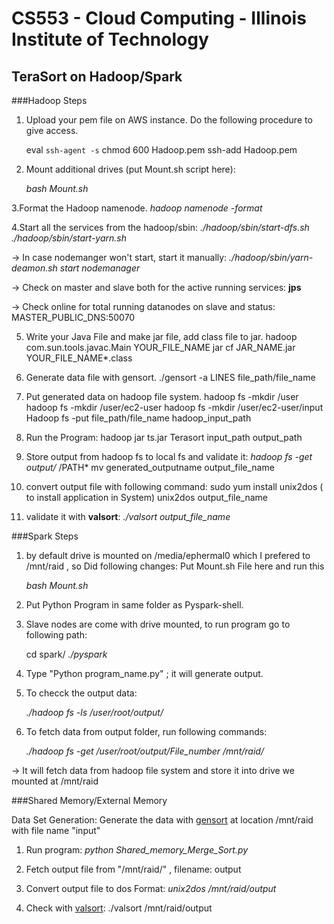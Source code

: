 # CS553 - Cloud Computing - Illinois Institute of Technology


## TeraSort on Hadoop/Spark


###Hadoop Steps
   

1. Upload your pem file on AWS instance. Do the following procedure to give access. 
	
	eval `ssh-agent -s`
	chmod 600 Hadoop.pem
	ssh-add Hadoop.pem 

2. Mount additional drives (put Mount.sh script here):

	*bash Mount.sh*

3.Format the Hadoop namenode.
 	*hadoop namenode -format*

4.Start all the services from the hadoop/sbin:
	*./hadoop/sbin/start-dfs.sh*
	*./hadoop/sbin/start-yarn.sh*

->  In case nodemanger won't start, start it manually:
	*./hadoop/sbin/yarn-deamon.sh start nodemanager*

->  Check on master and slave both for the active running services:
	__jps__

->  Check online for total running datanodes on slave and status:
        MASTER_PUBLIC_DNS:50070

5. Write your Java File and make jar file, add class file to jar.
	hadoop com.sun.tools.javac.Main YOUR_FILE_NAME 
	jar cf JAR_NAME.jar YOUR_FILE_NAME*.class

6. Generate data file with gensort.
	./gensort -a LINES file_path/file_name


7. Put generated data on hadoop file system.
	hadoop fs -mkdir /user
	hadoop fs -mkdir /user/ec2-user
	hadoop fs -mkdir /user/ec2-user/input
	Hadoop fs -put file_path/file_name hadoop_input_path


8. Run the Program:
	hadoop jar ts.jar Terasort input_path output_path


9. Store output from hadoop fs to local fs and validate it:
	*hadoop fs -get output/* /PATH*
	mv generated_outputname output_file_name

	
10. convert output file with following command:
	sudo yum install unix2dos ( to install application in System)
	unix2dos output_file_name	

11. validate it with __valsort__:
	*./valsort output_file_name*





###Spark Steps




1. by default drive is mounted on /media/ephermal0 which I prefered to /mnt/raid , so Did following changes:
	Put Mount.sh File here and run this
	
	*bash Mount.sh*	


2. Put Python Program in same folder as Pyspark-shell.


3. Slave nodes are come with drive mounted, to run program go to following path:
	  
	cd spark/
	*./pyspark*

3. Type "Python program_name.py" ; it will generate output.

4. To checck the output data:
	
	*./hadoop fs -ls /user/root/output/*

5. To fetch data from output folder, run following commands:

	*./hadoop fs -get /user/root/output/File_number /mnt/raid/*

-> It will fetch data from hadoop file system and store it into drive we mounted at /mnt/raid





###Shared Memory/External Memory




Data Set Generation:
	Generate the data with [gensort](http://www.ordinal.com/gensort.html) at location /mnt/raid with file name "input"


1. Run program:
	  *python Shared_memory_Merge_Sort.py*

2. Fetch output file from "/mnt/raid/" , filename: output

3. Convert output file to dos Format: 
	*unix2dos /mnt/raid/output*

4. Check with [valsort](http://www.ordinal.com/gensort.html): 
 	./valsort /mnt/raid/output
